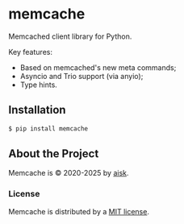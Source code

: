 # memcache

Memcached client library for Python.

Key features:

- Based on memcached's new meta commands;
- Asyncio and Trio support (via anyio);
- Type hints.

## Installation

```sh
$ pip install memcache
```

## About the Project

Memcache is &copy; 2020-2025 by [aisk](https://github.com/aisk).

### License

Memcache is distributed by a [MIT license](https://github.com/aisk/memcache/tree/master/LICENSE).
